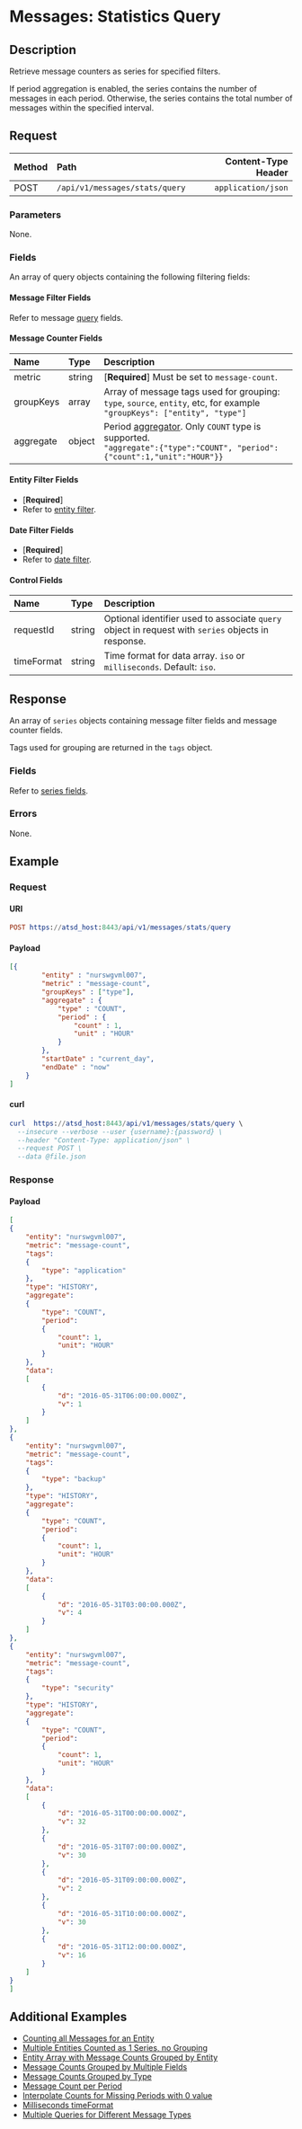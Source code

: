 # Messages: Statistics Query

## Description

Retrieve message counters as series for specified filters.

If period aggregation is enabled, the series contains the number of messages in each period. Otherwise, the series contains the total number of messages within the specified interval.

## Request

| **Method** | **Path** | **Content-Type Header**|
|:---|:---|---:|
| POST | `/api/v1/messages/stats/query` | `application/json` |

### Parameters

None.

### Fields

An array of query objects containing the following filtering fields:

#### Message Filter Fields

Refer to message [query](../../../query.md#message-filter-fields) fields.

#### Message Counter Fields

| **Name**  | **Type** | **Description**  |
|:---|:---|:---|
|metric|string | [**Required**] Must be set to `message-count`. |
|groupKeys|array | Array of message tags used for grouping: `type`, `source`, `entity`, etc, for example `"groupKeys": ["entity", "type"]` |
|aggregate|object | Period [aggregator](../../..//api/data/series/aggregate.md). Only `COUNT` type is supported. <br>`"aggregate":{"type":"COUNT", "period":{"count":1,"unit":"HOUR"}}` |

#### Entity Filter Fields

* [**Required**]
* Refer to [entity filter](../../../../filter-entity.md).

#### Date Filter Fields

* [**Required**]
* Refer to [date filter](../../../../filter-date.md).

#### Control Fields

| **Name**  | **Type** | **Description**  |
|:---|:---|:---|
| requestId | string | Optional identifier used to associate `query` object in request with `series` objects in response. |
| timeFormat |string| Time format for data array. `iso` or `milliseconds`. Default: `iso`. |

## Response 

An array of `series` objects containing message filter fields and message counter fields.

Tags used for grouping are returned in the `tags` object.

### Fields

Refer to [series fields](../../..//api/data/series/insert.md#fields).

### Errors

None.

## Example

### Request

#### URI

```elm
POST https://atsd_host:8443/api/v1/messages/stats/query
```
#### Payload

```json
[{
        "entity" : "nurswgvml007",
        "metric" : "message-count",
        "groupKeys" : ["type"],
        "aggregate" : {
            "type" : "COUNT",
            "period" : {
                "count" : 1,
                "unit" : "HOUR"
            }
        },
        "startDate" : "current_day",
        "endDate" : "now"
    }
]
```

#### curl

```elm
curl  https://atsd_host:8443/api/v1/messages/stats/query \
  --insecure --verbose --user {username}:{password} \
  --header "Content-Type: application/json" \
  --request POST \
  --data @file.json
  ```
  
### Response

#### Payload

```json
[
{
    "entity": "nurswgvml007",
    "metric": "message-count",
    "tags":
    {
        "type": "application"
    },
    "type": "HISTORY",
    "aggregate":
    {
        "type": "COUNT",
        "period":
        {
            "count": 1,
            "unit": "HOUR"
        }
    },
    "data":
    [
        {
            "d": "2016-05-31T06:00:00.000Z",
            "v": 1
        }
    ]
},
{
    "entity": "nurswgvml007",
    "metric": "message-count",
    "tags":
    {
        "type": "backup"
    },
    "type": "HISTORY",
    "aggregate":
    {
        "type": "COUNT",
        "period":
        {
            "count": 1,
            "unit": "HOUR"
        }
    },
    "data":
    [
        {
            "d": "2016-05-31T03:00:00.000Z",
            "v": 4
        }
    ]
},
{
    "entity": "nurswgvml007",
    "metric": "message-count",
    "tags":
    {
        "type": "security"
    },
    "type": "HISTORY",
    "aggregate":
    {
        "type": "COUNT",
        "period":
        {
            "count": 1,
            "unit": "HOUR"
        }
    },
    "data":
    [
        {
            "d": "2016-05-31T00:00:00.000Z",
            "v": 32
        },
        {
            "d": "2016-05-31T07:00:00.000Z",
            "v": 30
        },
        {
            "d": "2016-05-31T09:00:00.000Z",
            "v": 2
        },
        {
            "d": "2016-05-31T10:00:00.000Z",
            "v": 30
        },
        {
            "d": "2016-05-31T12:00:00.000Z",
            "v": 16
        }
    ]
}
]
```

## Additional Examples
* [Counting all Messages for an Entity](../../../examples/stats-query/messages-stats-query-counting-all-messages-for-entity.md)
* [Multiple Entities Counted as 1 Series, no Grouping](../../../examples/stats-query/messages-stats-query-multiple-entities-counted-series.md)
* [Entity Array with Message Counts Grouped by Entity](../../../examples/stats-query/messages-stats-query-entity-array-with-message-counts-grouped.md)
* [Message Counts Grouped by Multiple Fields](../../../examples/stats-query/messages-stats-query-message-counts-grouped-multiple-fields.md)
* [Message Counts Grouped by Type](../../../examples/stats-query/messages-stats-query-message-counts-grouped-type.md)
* [Message Count per Period](../../../examples/stats-query/messages-stats-query-message-count-per-period.md)
* [Interpolate Counts for Missing Periods with 0 value](../../../examples/stats-query/messages-stats-query-interpolate-counts-for-missing-periods.md)
* [Milliseconds timeFormat](../../../examples/stats-query/messages-stats-query-with-milliseconds-time-format.md)
* [Multiple Queries for Different Message Types](../../../examples/stats-query/messages-stats-query-multiple-queries-different-message-types.md)
